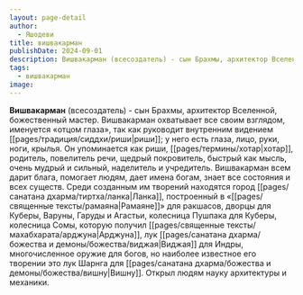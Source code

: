 ```yaml
---
layout: page-detail
author:
  - Яшодеви
title: вишвакарман
publishDate: 2024-09-01
description: Вишвакарман (всесоздатель) - сын Брахмы, архитектор Вселенной, божественный мастер. Вишвакарман охватывает все своим взглядом, именуется «отцом глаза», так как руководит внутренним видением риши.
tags:
  - вишвакарман
image:
---
```

**Вишвакарман** (всесоздатель) - сын Брахмы, архитектор Вселенной, божественный мастер. Вишвакарман охватывает все своим взглядом, именуется «отцом глаза», так как руководит внутренним видением [[pages/традиция/сиддхи/риши|риши]]; у него есть глаза, лицо, руки, ноги, крылья. Он упоминается как риши, [[pages/термины/хотар|хотар]], родитель, повелитель речи, щедрый покровитель, быстрый как мысль, очень мудрый и сильный, наделитель и учредитель. Вишвакарман всем дарит блага, помогает людям, дает имена богам, знает все состояния и всех существ. Среди созданным им творений находятся город [[pages/санатана дхарма/тиртха/ланка|Ланка]], построенный в «[[pages/священные тексты/рамаяна|Рамаяне]]» для ракшасов, дворцы для Куберы, Варуны, Гаруды и Агастьи, колесница Пушпака для Куберы, колесница Сомы, которую получил [[pages/священные тексты/махабхарата/арджуна|Арджуна]], лук [[pages/санатана дхарма/божества и демоны/божества/виджая|Виджая]] для Индры, многочисленное оружие для богов, но наиболее известное его творении это лук Шарнга для [[pages/санатана дхарма/божества и демоны/божества/вишну|Вишну]]. Открыл людям науку архитектуры и механики.

